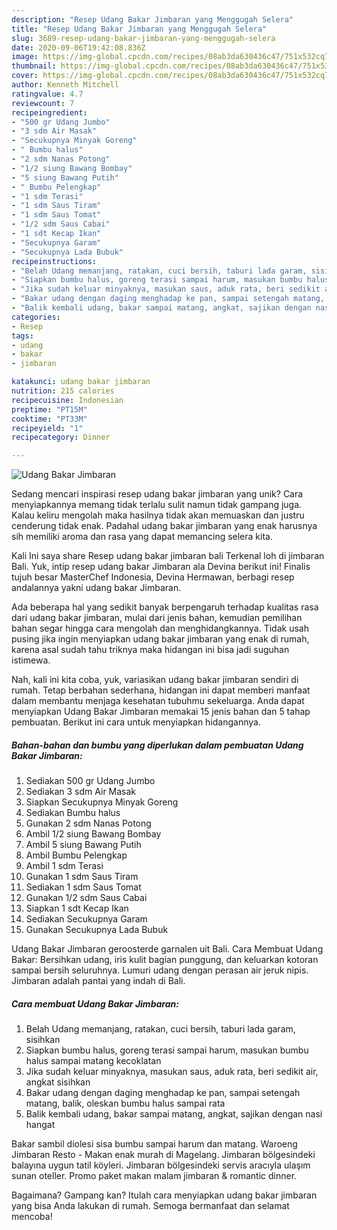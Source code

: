 ```yaml
---
description: "Resep Udang Bakar Jimbaran yang Menggugah Selera"
title: "Resep Udang Bakar Jimbaran yang Menggugah Selera"
slug: 3689-resep-udang-bakar-jimbaran-yang-menggugah-selera
date: 2020-09-06T19:42:08.836Z
image: https://img-global.cpcdn.com/recipes/08ab3da630436c47/751x532cq70/udang-bakar-jimbaran-foto-resep-utama.jpg
thumbnail: https://img-global.cpcdn.com/recipes/08ab3da630436c47/751x532cq70/udang-bakar-jimbaran-foto-resep-utama.jpg
cover: https://img-global.cpcdn.com/recipes/08ab3da630436c47/751x532cq70/udang-bakar-jimbaran-foto-resep-utama.jpg
author: Kenneth Mitchell
ratingvalue: 4.7
reviewcount: 7
recipeingredient:
- "500 gr Udang Jumbo"
- "3 sdm Air Masak"
- "Secukupnya Minyak Goreng"
- " Bumbu halus"
- "2 sdm Nanas Potong"
- "1/2 siung Bawang Bombay"
- "5 siung Bawang Putih"
- " Bumbu Pelengkap"
- "1 sdm Terasi"
- "1 sdm Saus Tiram"
- "1 sdm Saus Tomat"
- "1/2 sdm Saus Cabai"
- "1 sdt Kecap Ikan"
- "Secukupnya Garam"
- "Secukupnya Lada Bubuk"
recipeinstructions:
- "Belah Udang memanjang, ratakan, cuci bersih, taburi lada garam, sisihkan"
- "Siapkan bumbu halus, goreng terasi sampai harum, masukan bumbu halus sampai matang kecoklatan"
- "Jika sudah keluar minyaknya, masukan saus, aduk rata, beri sedikit air, angkat sisihkan"
- "Bakar udang dengan daging menghadap ke pan, sampai setengah matang, balik, oleskan bumbu halus sampai rata"
- "Balik kembali udang, bakar sampai matang, angkat, sajikan dengan nasi hangat"
categories:
- Resep
tags:
- udang
- bakar
- jimbaran

katakunci: udang bakar jimbaran 
nutrition: 215 calories
recipecuisine: Indonesian
preptime: "PT15M"
cooktime: "PT33M"
recipeyield: "1"
recipecategory: Dinner

---
```



![Udang Bakar Jimbaran](https://img-global.cpcdn.com/recipes/08ab3da630436c47/751x532cq70/udang-bakar-jimbaran-foto-resep-utama.jpg)

Sedang mencari inspirasi resep udang bakar jimbaran yang unik? Cara menyiapkannya memang tidak terlalu sulit namun tidak gampang juga. Kalau keliru mengolah maka hasilnya tidak akan memuaskan dan justru cenderung tidak enak. Padahal udang bakar jimbaran yang enak harusnya sih memiliki aroma dan rasa yang dapat memancing selera kita.

Kali Ini saya share Resep udang bakar jimbaran bali Terkenal loh di jimbaran Bali. Yuk, intip resep udang bakar Jimbaran ala Devina berikut ini! Finalis tujuh besar MasterChef Indonesia, Devina Hermawan, berbagi resep andalannya yakni udang bakar Jimbaran.

Ada beberapa hal yang sedikit banyak berpengaruh terhadap kualitas rasa dari udang bakar jimbaran, mulai dari jenis bahan, kemudian pemilihan bahan segar hingga cara mengolah dan menghidangkannya. Tidak usah pusing jika ingin menyiapkan udang bakar jimbaran yang enak di rumah, karena asal sudah tahu triknya maka hidangan ini bisa jadi suguhan istimewa.


Nah, kali ini kita coba, yuk, variasikan udang bakar jimbaran sendiri di rumah. Tetap berbahan sederhana, hidangan ini dapat memberi manfaat dalam membantu menjaga kesehatan tubuhmu sekeluarga. Anda dapat menyiapkan Udang Bakar Jimbaran memakai 15 jenis bahan dan 5 tahap pembuatan. Berikut ini cara untuk menyiapkan hidangannya.

<!--inarticleads1-->

##### Bahan-bahan dan bumbu yang diperlukan dalam pembuatan Udang Bakar Jimbaran:

1. Sediakan 500 gr Udang Jumbo
1. Sediakan 3 sdm Air Masak
1. Siapkan Secukupnya Minyak Goreng
1. Sediakan  Bumbu halus
1. Gunakan 2 sdm Nanas Potong
1. Ambil 1/2 siung Bawang Bombay
1. Ambil 5 siung Bawang Putih
1. Ambil  Bumbu Pelengkap
1. Ambil 1 sdm Terasi
1. Gunakan 1 sdm Saus Tiram
1. Sediakan 1 sdm Saus Tomat
1. Gunakan 1/2 sdm Saus Cabai
1. Siapkan 1 sdt Kecap Ikan
1. Sediakan Secukupnya Garam
1. Gunakan Secukupnya Lada Bubuk


Udang Bakar Jimbaran geroosterde garnalen uit Bali. Cara Membuat Udang Bakar: Bersihkan udang, iris kulit bagian punggung, dan keluarkan kotoran sampai bersih seluruhnya. Lumuri udang dengan perasan air jeruk nipis. Jimbaran adalah pantai yang indah di Bali. 

<!--inarticleads2-->

##### Cara membuat Udang Bakar Jimbaran:

1. Belah Udang memanjang, ratakan, cuci bersih, taburi lada garam, sisihkan
1. Siapkan bumbu halus, goreng terasi sampai harum, masukan bumbu halus sampai matang kecoklatan
1. Jika sudah keluar minyaknya, masukan saus, aduk rata, beri sedikit air, angkat sisihkan
1. Bakar udang dengan daging menghadap ke pan, sampai setengah matang, balik, oleskan bumbu halus sampai rata
1. Balik kembali udang, bakar sampai matang, angkat, sajikan dengan nasi hangat


Bakar sambil diolesi sisa bumbu sampai harum dan matang. Waroeng Jimbaran Resto - Makan enak murah di Magelang. Jimbaran bölgesindeki balayına uygun tatil köyleri. Jimbaran bölgesindeki servis aracıyla ulaşım sunan oteller. Promo paket makan malam jimbaran &amp; romantic dinner. 

Bagaimana? Gampang kan? Itulah cara menyiapkan udang bakar jimbaran yang bisa Anda lakukan di rumah. Semoga bermanfaat dan selamat mencoba!

